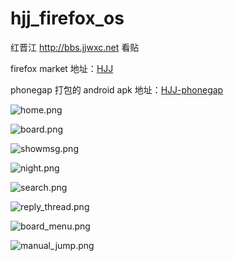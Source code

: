 hjj_firefox_os
==============

红晋江 http://bbs.jjwxc.net 看贴

firefox market 地址：[HJJ](https://marketplace.firefox.com/app/hjj/)

phonegap 打包的 android apk 地址：[HJJ-phonegap](https://build.phonegap.com/apps/1033213/share)

![home.png](home.png)

![board.png](board.png)

![showmsg.png](showmsg.png)

![night.png](night.png)

![search.png](search.png)

![reply_thread.png](reply_thread.png)

![board_menu.png](board_menu.png)

![manual_jump.png](manual_jump.png)
